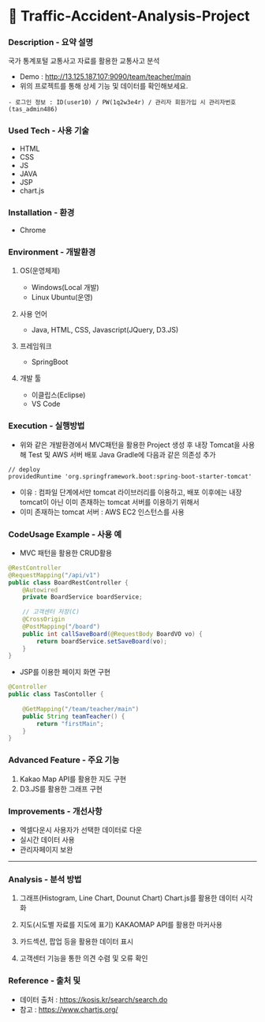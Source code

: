 # :car: Traffic-Accident-Analysis-Project
### Description - 요약 설명
<!-- 어떤 프로젝트인지 간단히 기술 -->
국가 통계포털 교통사고 자료를 활용한 교통사고 분석
- Demo : http://13.125.187.107:9090/team/teacher/main
- 위의 프로젝트를 통해 상세 기능 및 데이터를 확인해보세요.
```
- 로그인 정보 : ID(user10) / PW(1q2w3e4r) / 관리자 회원가입 시 관리자번호(tas_admin486)
```
### Used Tech  - 사용 기술
- HTML
- CSS
- JS
- JAVA
- JSP
- chart.js

### Installation - 환경
- Chrome
<!--
실행 방법(컴파일 방법, 환경 포함)
우리가 작성한 코드들을 어떻게 실행해야 할지에 대한 내용은 꼭! 꼭! 담겨 있어야 한다.
다만, 이 내용은 비교적 구체적으로 적어야 할 필요가 있다.
본인이 실행해 본 환경은 어떤 환경인지, 컴파일러로는 무엇을 사용했는지와 같이
프로그램에 의존성(Dependency)이 걸리는 내용들을 써줘야 한다.
(보통 OS, Compiler 정도를 쓰고 Multicore 환경에서 돌아가는 프로그램이라면 CPU, RAM 등도 써주는 것이 좋다.)
또한 언어의 버전도 적어줄 수 있다면 적어주는 것이 좋다.
-->
### Environment - 개발환경
1. OS(운영체제)
    - Windows(Local 개발)
    - Linux Ubuntu(운영)

2. 사용 언어
    - Java, HTML, CSS, Javascript(JQuery, D3.JS)
3. 프레임워크
    - SpringBoot
4. 개발 툴
    - 이클립스(Eclipse)
    - VS Code
### Execution - 실행방법
- 위와 같은 개발환경에서 MVC패턴을 활용한 Project 생성 후 내장 Tomcat을 사용해 Test 및 AWS 서버 배포
 Java Gradle에 다음과 같은 의존성 추가
```
// deploy
providedRuntime 'org.springframework.boot:spring-boot-starter-tomcat'
```
- 이유 : 컴파일 단계에서만 tomcat 라이브러리를 이용하고, 배포 이후에는 내장 tomcat이 아닌 이미 존재하는 tomcat 서버를 이용하기 위해서
- 이미 존재하는 tomcat 서버 : AWS EC2 인스턴스를 사용

### CodeUsage Example - 사용 예
- MVC 패턴을 활용한 CRUD활용
```java
@RestController
@RequestMapping("/api/v1")
public class BoardRestController {
	@Autowired
	private BoardService boardService;
	
	// 고객센터 저장(C)
	@CrossOrigin
	@PostMapping("/board")
	public int callSaveBoard(@RequestBody BoardVO vo) {
		return boardService.setSaveBoard(vo);
	}
}
```
- JSP를 이용한 페이지 화면 구현
```java
@Controller
public class TasContoller {
	
	@GetMapping("/team/teacher/main")
	public String teamTeacher() {
		return "firstMain";
	}
}
```

### Advanced Feature - 주요 기능
<!-- 주의깊게 볼 기능들 -->
1. Kakao Map API를 활용한 지도 구현
2. D3.JS를 활용한 그래프 구현

### Improvements - 개선사항
<!-- 내가 나의 서비스에대해 좀 더 고민한 흔적 보여주기 -->
- 엑셀다운시 사용자가 선택한 데이터로 다운
- 실시간 데이터 사용
- 관리자페이지 보완
---

### Analysis - 분석 방법
1. 그래프(Histogram, Line Chart, Dounut Chart)
    Chart.js를 활용한 데이터 시각화
2. 지도(시도별 자료를 지도에 표기)
    KAKAOMAP API를 활용한 마커사용
3. 카드섹션, 팝업 등을 활용한 데이터 표시

4. 고객센터 기능을 통한 의견 수렴 및 오류 확인



### Reference - 출처 및
- 데이터 출처 : https://kosis.kr/search/search.do
- 참고 : https://www.chartjs.org/
<!--
Description

프로젝트에 대한 간단한 설명을 기술한다. 어떠한 일을 수행하기 위한 프로젝트인지, 어떠한 서비스를 위한 것인지를 작성하면 된다. 너무 길게 작성하기 보단 간결하고 명료하게 작성하는 것이 좋다. 프로젝트의 가치를 전달하는 것도 좋다.

Environment

실행환경에 대해 작성하면 된다. OS나 컴파일러 혹은 Hardware와 관련된 환경을 작성하면 된다. Multicore 환경에서 돌아가는 프로그램이라면 CPU나 RAM 같은 것들을 작성해도 좋다.

Prerequisite

작성한 코드를 실행하기 전에 설치해야할 pakage나 의존성이 걸리는 문제들을 설명하면 된다.

Files

이 항목은 내가 추가한 것이다. 중요한 코드 파일들 몇 개를 대상으로 해당 파일이 어떠한 역할을 하는 파일인지를 간단히 설명해주면 전반적인 맥락을 파악하기에 좋을 것 같아 추가하였다.

Usage

작성한 코드를 어떻게 실행해야 하는지에 대한 가이드라인이다. Usage Example을 함께 작성하면 좋다.

이 외에도 라이센스, contributing 같은 것들도 있지만 처음부터 readme를 복잡하게 작성하기 보단 프로젝트의 규모가 커지면서 디테일하게 추가하며 다듬는 것이 좋다.
-->
